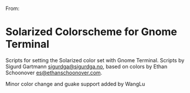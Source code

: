 From:

Solarized Colorscheme for Gnome Terminal
========================================

Scripts for setting the Solarized color set with Gnome Terminal. Scripts by
Sigurd Gartmann <sigurdga@sigurdga.no>, based on colors by Ethan Schoonover
<es@ethanschoonover.com>.


Minor color change and guake support added by WangLu
